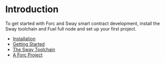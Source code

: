 # Introduction

To get started with Forc and Sway smart contract development, install the Sway toolchain and Fuel full node and set up your first project.

- [Installation](./installation.md)
- [Getting Started](./overview.md)
- [The Sway Toolchain](./sway-toolchain.md)
- [A Forc Project](./forc_project.md)
